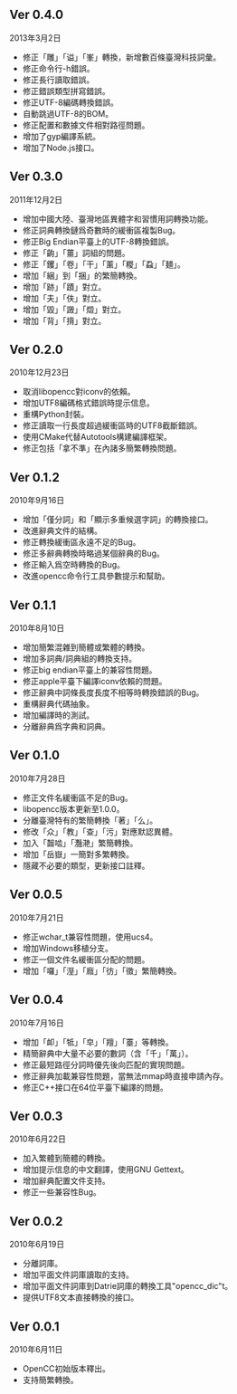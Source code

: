 ## Ver 0.4.0 ##

2013年3月2日

  * 修正「雕」「谥」「峯」轉換，新增數百條臺灣科技詞彙。
  * 修正命令行-h錯誤。
  * 修正長行讀取錯誤。
  * 修正錯誤類型拼寫錯誤。
  * 修正UTF-8編碼轉換錯誤。
  * 自動跳過UTF-8的BOM。
  * 修正配置和數據文件相對路徑問題。
  * 增加了gyp編譯系統。
  * 增加了Node.js接口。

## Ver 0.3.0 ##

2011年12月2日

  * 增加中國大陸、臺灣地區異體字和習慣用詞轉換功能。
  * 修正詞典轉換鏈爲奇數時的緩衝區複製Bug。
  * 修正Big Endian平臺上的UTF-8轉換錯誤。
  * 修正「齣」「薑」詞組的問題。
  * 修正「钁」「卷」「干」「薰」「糉」「蝨」「麺」。
  * 增加「綑」到「捆」的繁簡轉換。
  * 增加「跡」「蹟」對立。
  * 增加「夫」「伕」對立。
  * 增加「毀」「譭」「燬」對立。
  * 增加「背」「揹」對立。

## Ver 0.2.0 ##

2010年12月23日

  * 取消libopencc對iconv的依賴。
  * 增加UTF8編碼格式錯誤時提示信息。
  * 重構Python封裝。
  * 修正讀取一行長度超過緩衝區時的UTF8截斷錯誤。
  * 使用CMake代替Autotools構建編譯框架。
  * 修正包括「拿不準」在內諸多簡繁轉換問題。

## Ver 0.1.2 ##

2010年9月16日

  * 增加「僅分詞」和「顯示多重候選字詞」的轉換接口。
  * 改進辭典文件的結構。
  * 修正轉換緩衝區永遠不足的Bug。
  * 修正多辭典轉換時略過某個辭典的Bug。
  * 修正輸入爲空時轉換的Bug。
  * 改進opencc命令行工具參數提示和幫助。

## Ver 0.1.1 ##

2010年8月10日

  * 增加簡繁混雜到簡體或繁體的轉換。
  * 增加多詞典/詞典組的轉換支持。
  * 修正big endian平臺上的兼容性問題。
  * 修正apple平臺下編譯iconv依賴的問題。
  * 修正辭典中詞條長度長度不相等時轉換錯誤的Bug。
  * 重構辭典代碼抽象。
  * 增加編譯時的測試。
  * 分離辭典爲字典和詞典。

## Ver 0.1.0 ##

2010年7月28日

  * 修正文件名緩衝區不足的Bug。
  * libopencc版本更新至1.0.0。
  * 分離臺灣特有的繁簡轉換「著」「么」。
  * 修改「众」「教」「查」「污」對應默認異體。
  * 加入「齧啮」「灩滟」繁簡轉換。
  * 增加「岳嶽」一簡對多繁轉換。
  * 隱藏不必要的類型，更新接口註釋。

## Ver 0.0.5 ##

2010年7月21日

  * 修正wchar\_t兼容性問題，使用ucs4。
  * 增加Windows移植分支。
  * 修正一個文件名緩衝區分配的問題。
  * 增加「囉」「溼」「廕」「彷」「徵」繁簡轉換。

## Ver 0.0.4 ##

2010年7月16日

  * 增加「卹」「牴」「皁」「羶」「薹」等轉換。
  * 精簡辭典中大量不必要的數詞（含「千」「萬」）。
  * 修正最短路徑分詞時優先後向匹配的實現問題。
  * 修正辭典加載兼容性問題，當無法mmap時直接申請內存。
  * 修正C++接口在64位平臺下編譯的問題。

## Ver 0.0.3 ##

2010年6月22日

  * 加入繁體到簡體的轉換。
  * 增加提示信息的中文翻譯，使用GNU Gettext。
  * 增加辭典配置文件支持。
  * 修正一些兼容性Bug。

## Ver 0.0.2 ##

2010年6月19日

  * 分離詞庫。
  * 增加平面文件詞庫讀取的支持。
  * 增加平面文件詞庫到Datrie詞庫的轉換工具"opencc\_dic"t。
  * 提供UTF8文本直接轉換的接口。

## Ver 0.0.1 ##

2010年6月11日

  * OpenCC初始版本釋出。
  * 支持簡繁轉換。